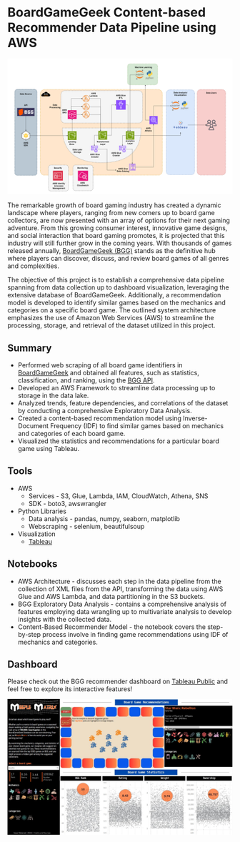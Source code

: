 # BoardGameGeek Content-based Recommender Data Pipeline using AWS

![AWS Data Pipeline](reports/data_pipeline.png)

The remarkable growth of board gaming industry has created a dynamic landscape where players, ranging from new comers up to board game collectors, are now presented with an array of options for their next gaming adventure. From this growing consumer interest, innovative game designs, and social interaction that board gaming promotes, it is projected that this industry will still further grow in the coming years. With thousands of games released annually, [BoardGameGeek (BGG)](https://boardgamegeek.com/) stands as the definitive hub where players can discover, discuss, and review board games of all genres and complexities. 

The objective of this project is to establish a comprehensive data pipeline spanning from data collection up to dashboard visualization, leveraging the extensive database of BoardGameGeek. Additionally, a recommendation model is developed to identify similar games based on the mechanics and categories on a specific board game. The outlined system architecture emphasizes the use of Amazon Web Services (AWS) to streamline the processing, storage, and retrieval of the dataset utilized in this project.

## Summary

* Performed web scraping of all board game identifiers in [BoardGameGeek](https://boardgamegeek.com/browse/boardgame) and obtained all features, such as statistics, classification, and ranking, using the [BGG API](https://boardgamegeek.com/wiki/page/BGG_XML_API2).
* Developed an AWS Framework to streamline data processing up to storage in the data lake.
* Analyzed trends, feature dependencies, and correlations of the dataset by conducting a comprehensive Exploratory Data Analysis.
* Created a content-based recommendation model using Inverse-Document Frequency (IDF) to find similar games based on mechanics and categories of each board game.
* Visualized the statistics and recommendations for a particular board game using Tableau.

## Tools

* AWS
    * Services - S3, Glue, Lambda, IAM, CloudWatch, Athena, SNS 
    * SDK - boto3, awswrangler
* Python Libraries
    * Data analysis - pandas, numpy, seaborn, matplotlib
    * Webscraping - selenium, beautifulsoup
* Visualization
    * [Tableau](https://public.tableau.com/app/profile/cesar.malenab/viz/BoardGameGeek_2/Dashboard1)

## Notebooks

* AWS Architecture - discusses each step in the data pipeline from the collection of XML files from the API, transforming the data using AWS Glue and AWS Lambda, and data partitioning in the S3 buckets.
* BGG Exploratory Data Analysis - contains a comprehensive analysis of features employing data wrangling up to multivariate analysis to develop insights with the collected data.
* Content-Based Recommender Model - the notebook covers the step-by-step process involve in finding game recommendations using IDF of mechanics and categories.

## Dashboard

Please check out the BGG recommender dashboard on [Tableau Public](https://public.tableau.com/app/profile/cesar.malenab/viz/BoardGameGeek_2/Dashboard1) and feel free to explore its interactive features!

![Tableau Dashboard](reports/tableau_recommender_dashboard.png)
